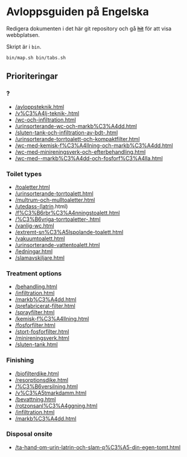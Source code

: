 # Avloppsguiden på Engelska

Redigera dokumenten i det här git repository och gå
<s>[hit](http://sewerguide.thomaslevine.com)</s>
för att visa webbplatsen.

Skript är i `bin`.

    bin/map.sh bin/tabs.sh

## Prioriteringar

### ?

* [/avloppsteknik.html](http://sewerguide.thomaslevine.com/avloppsteknik.html)
* [/v%C3%A4lj-teknik-.html](http://sewerguide.thomaslevine.com/v%C3%A4lj-teknik-.html)
* [/wc-och-infiltration.html](http://sewerguide.thomaslevine.com/wc-och-infiltration.html)
* [/urinsorterande-wc-och-markb%C3%A4dd.html](http://sewerguide.thomaslevine.com/urinsorterande-wc-och-markb%C3%A4dd.html)
* [/sluten-tank-och-infiltration-av-bdt-.html](http://sewerguide.thomaslevine.com/sluten-tank-och-infiltration-av-bdt-.html)
* [/urinsorterande-torrtoalett-och-kompaktfilter.html](http://sewerguide.thomaslevine.com/urinsorterande-torrtoalett-och-kompaktfilter.html)
* [/wc-med-kemisk-f%C3%A4llning-och-markb%C3%A4dd.html](http://sewerguide.thomaslevine.com/wc-med-kemisk-f%C3%A4llning-och-markb%C3%A4dd.html)
* [/wc-med-minireningsverk-och-efterbehandling.html](http://sewerguide.thomaslevine.com/wc-med-minireningsverk-och-efterbehandling.html)
* [/wc-med--markb%C3%A4dd-och-fosforf%C3%A4lla.html](http://sewerguide.thomaslevine.com/wc-med--markb%C3%A4dd-och-fosforf%C3%A4lla.html)

### Toilet types

* [/toaletter.html](http://sewerguide.thomaslevine.com/toaletter.html)
* [/urinsorterande-torrtoalett.html](http://sewerguide.thomaslevine.com/urinsorterande-torrtoalett.html)
* [/multrum-och-mulltoaletter.html](http://sewerguide.thomaslevine.com/multrum-och-mulltoaletter.html)
* [/utedass-(latrin](http://sewerguide.thomaslevine.com/utedass-(latrin).html).html)
* [/f%C3%B6rbr%C3%A4nningstoalett.html](http://sewerguide.thomaslevine.com/f%C3%B6rbr%C3%A4nningstoalett.html)
* [/%C3%B6vriga-torrtoaletter-.html](http://sewerguide.thomaslevine.com/%C3%B6vriga-torrtoaletter-.html)
* [/vanlig-wc.html](http://sewerguide.thomaslevine.com/vanlig-wc.html)
* [/extremt-sn%C3%A5lspolande-toalett.html](http://sewerguide.thomaslevine.com/extremt-sn%C3%A5lspolande-toalett.html)
* [/vakuumtoalett.html](http://sewerguide.thomaslevine.com/vakuumtoalett.html)
* [/urinsorterande-vattentoalett.html](http://sewerguide.thomaslevine.com/urinsorterande-vattentoalett.html)
* [/ledningar.html](http://sewerguide.thomaslevine.com/ledningar.html)
* [/slamavskiljare.html](http://sewerguide.thomaslevine.com/slamavskiljare.html)

### Treatment options

* [/behandling.html](http://sewerguide.thomaslevine.com/behandling.html)
* [/infiltration.html](http://sewerguide.thomaslevine.com/infiltration.html)
* [/markb%C3%A4dd.html](http://sewerguide.thomaslevine.com/markb%C3%A4dd.html)
* [/prefabricerat-filter.html](http://sewerguide.thomaslevine.com/prefabricerat-filter.html)
* [/sprayfilter.html](http://sewerguide.thomaslevine.com/sprayfilter.html)
* [/kemisk-f%C3%A4llning.html](http://sewerguide.thomaslevine.com/kemisk-f%C3%A4llning.html)
* [/fosforfilter.html](http://sewerguide.thomaslevine.com/fosforfilter.html)
* [/stort-fosforfilter.html](http://sewerguide.thomaslevine.com/stort-fosforfilter.html)
* [/minireningsverk.html](http://sewerguide.thomaslevine.com/minireningsverk.html)
* [/sluten-tank.html](http://sewerguide.thomaslevine.com/sluten-tank.html)

### Finishing

* [/biofilterdike.html](http://sewerguide.thomaslevine.com/biofilterdike.html)
* [/resorptionsdike.html](http://sewerguide.thomaslevine.com/resorptionsdike.html)
* [/%C3%B6versilning.html](http://sewerguide.thomaslevine.com/%C3%B6versilning.html)
* [/v%C3%A5tmarkdamm.html](http://sewerguide.thomaslevine.com/v%C3%A5tmarkdamm.html)
* [/bevattning.html](http://sewerguide.thomaslevine.com/bevattning.html)
* [/rotzonsanl%C3%A4ggning.html](http://sewerguide.thomaslevine.com/rotzonsanl%C3%A4ggning.html)
* [/infiltration.html](http://sewerguide.thomaslevine.com/infiltration.html)
* [/markb%C3%A4dd.html](http://sewerguide.thomaslevine.com/markb%C3%A4dd.html)

### Disposal onsite

* [/ta-hand-om-urin-latrin-och-slam-p%C3%A5-din-egen-tomt.html](http://sewerguide.thomaslevine.com/ta-hand-om-urin-latrin-och-slam-p%C3%A5-din-egen-tomt.html)
